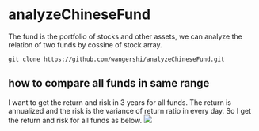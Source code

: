 # analyzeChineseFund
The fund is the portfolio of stocks and other assets, we can analyze the relation of two funds by cossine of stock array.

```
git clone https://github.com/wangershi/analyzeChineseFund.git
```

## how to compare all funds in same range
I want to get the return and risk in 3 years for all funds.
The return is annualized and the risk is the variance of return ratio in every day.
So I get the return and risk for all funds as below.
![](image/risk_return_add_adjusted_fund.png)